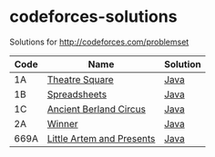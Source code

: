 codeforces-solutions
===================

Solutions for http://codeforces.com/problemset

| Code | Name | Solution |
| ---- | ---- | -------- |
|  1A  | [Theatre Square](http://codeforces.com/problemset/problem/1/A) | [Java](./1A/Main.java)
|  1B  | [Spreadsheets](http://codeforces.com/problemset/problem/1/B) | [Java](./1B/Main.java)
|  1C  | [Ancient Berland Circus](http://codeforces.com/problemset/problem/1/C) | [Java](./1C/Main.java)
|  2A  | [Winner](http://codeforces.com/problemset/problem/2/A) | [Java](./2A/Main.java)
| 669A | [Little Artem and Presents](http://codeforces.com/problemset/problem/669/A) | [Java](./669A/Main.java)
